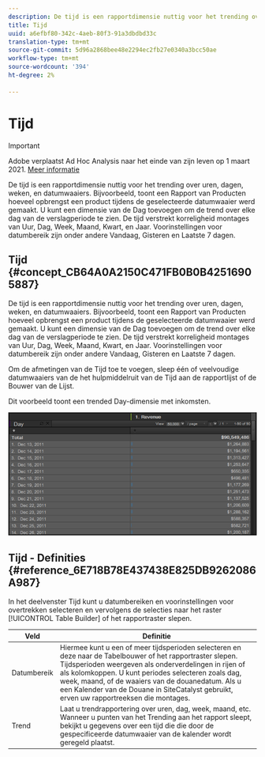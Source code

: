 ```yaml
---
description: De tijd is een rapportdimensie nuttig voor het trending over uren, dagen, weken, en datumwaaiers. Bijvoorbeeld, toont een Rapport van Producten hoeveel opbrengst een product tijdens de geselecteerde datumwaaier werd gemaakt. U kunt een dimensie van de Dag toevoegen om de trend over elke dag van de verslagperiode te zien. De tijd verstrekt korreligheid montages van Uur, Dag, Week, Maand, Kwart, en Jaar. Voorinstellingen voor datumbereik zijn onder andere Vandaag, Gisteren en Laatste 7 dagen.
title: Tijd
uuid: a6efbf80-342c-4aeb-80f3-91a3dbdbd33c
translation-type: tm+mt
source-git-commit: 5d96a2868bee48e2294ec2fb27e0340a3bcc50ae
workflow-type: tm+mt
source-wordcount: '394'
ht-degree: 2%

---
```



# Tijd

>[!IMPORTANT]
>
>Adobe verplaatst Ad Hoc Analysis naar het einde van zijn leven op 1 maart 2021. [Meer informatie](https://adobe.ly/discoverworkspace)

De tijd is een rapportdimensie nuttig voor het trending over uren, dagen, weken, en datumwaaiers. Bijvoorbeeld, toont een Rapport van Producten hoeveel opbrengst een product tijdens de geselecteerde datumwaaier werd gemaakt. U kunt een dimensie van de Dag toevoegen om de trend over elke dag van de verslagperiode te zien. De tijd verstrekt korreligheid montages van Uur, Dag, Week, Maand, Kwart, en Jaar. Voorinstellingen voor datumbereik zijn onder andere Vandaag, Gisteren en Laatste 7 dagen.

## Tijd {#concept_CB64A0A2150C471FB0B0B42516905887}

De tijd is een rapportdimensie nuttig voor het trending over uren, dagen, weken, en datumwaaiers. Bijvoorbeeld, toont een Rapport van Producten hoeveel opbrengst een product tijdens de geselecteerde datumwaaier werd gemaakt. U kunt een dimensie van de Dag toevoegen om de trend over elke dag van de verslagperiode te zien. De tijd verstrekt korreligheid montages van Uur, Dag, Week, Maand, Kwart, en Jaar. Voorinstellingen voor datumbereik zijn onder andere Vandaag, Gisteren en Laatste 7 dagen.

Om de afmetingen van de Tijd toe te voegen, sleep één of veelvoudige datumwaaiers van de het hulpmiddelruit van de Tijd aan de rapportlijst of de Bouwer van de Lijst.

Dit voorbeeld toont een trended Day-dimensie met inkomsten.

![](assets/day_dimension.png)

## Tijd - Definities {#reference_6E718B78E437438E825DB9262086A987}

In het deelvenster Tijd kunt u datumbereiken en voorinstellingen voor overtrekken selecteren en vervolgens de selecties naar het raster [!UICONTROL Table Builder] of het rapportraster slepen.

<!-- 

r_time_panel.xml

 -->

| Veld | Definitie |
|--- |--- |
| Datumbereik | Hiermee kunt u een of meer tijdsperioden selecteren en deze naar de Tabelbouwer of het rapportraster slepen. Tijdsperioden weergeven als onderverdelingen in rijen of als kolomkoppen. U kunt periodes selecteren zoals dag, week, maand, of de waaiers van de douanedatum. Als u een Kalender van de Douane in SiteCatalyst gebruikt, erven uw rapportreeksen die montages. |
| Trend | Laat u trendrapportering over uren, dag, week, maand, etc. Wanneer u punten van het Trending aan het rapport sleept, bekijkt u gegevens over een tijd die die door de gespecificeerde datumwaaier van de kalender wordt geregeld plaatst. |
